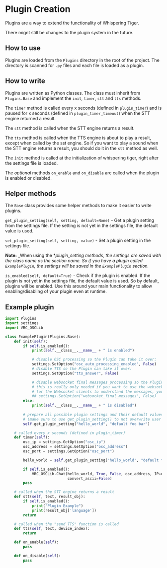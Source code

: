 # Plugin Creation

Plugins are a way to extend the functionality of Whispering Tiger.

There mignt still be changes to the plugin system in the future.

## How to use

Plugins are loaded from the `Plugins` directory in the root of the project. The directory is scanned for `.py` files and each file is loaded as a plugin.

## How to write

Plugins are written as Python classes. The class must inherit from `Plugins.Base` and implement the `init`, `timer`, `stt` and `tts` methods.

The `timer` method is called every x seconds (defined in `plugin_timer`) and is paused for x seconds (defined in `plugin_timer_timeout`) when the STT engine returned a result.

The `stt` method is called when the STT engine returns a result.

The `tts` method is called when the TTS engine is about to play a result, except when called by the sst engine.
So if you want to play a sound when the STT engine returns a result, you should do it in the `stt` method as well.

The `init` method is called at the initialization of whispering tiger, right after the settings file is loaded.

The _optional_ methods `on_enable` and `on_disable` are called when the plugin is enabled or disabled.

## Helper methods

The `Base` class provides some helper methods to make it easier to write plugins.

`get_plugin_setting(self, setting, default=None)` - Get a plugin setting from the settings file. If the setting is not yet in the settings file, the default value is used.

`set_plugin_setting(self, setting, value)` - Set a plugin setting in the settings file.

__Note:__ _When using the *_plugin_setting methods, the settings are saved with the class name as the section name. So if you have a plugin called `ExamplePlugin`, the settings will be saved in the `ExamplePlugin` section._

`is_enabled(self, default=True)` - Check if the plugin is enabled. If the plugin is not yet in the settings file, the default value is used. So by default, plugins will be enabled. Use this around your main functionality to allow enabling/disabling of your plugin even at runtime.


## Example plugin
```python
import Plugins
import settings
import VRC_OSCLib

class ExamplePlugin(Plugins.Base):
    def init(self):
        if self.is_enabled():
            print(self.__class__.__name__ + " is enabled")

            # disable OSC processing so the Plugin can take it over:
            settings.SetOption("osc_auto_processing_enabled", False)
            # disable TTS so the Plugin can take it over:
            settings.SetOption("tts_answer", False)

            # disable websocket final messages processing so the Plugin can take it over:
            # this is really only needed if you want to use the websocket to send your own messages.
            # for the Websocket clients to understand the messages, you must follow the format. (see the LLM Plugin for a good example)
            ## settings.SetOption("websocket_final_messages", False)
        else:
            print(self.__class__.__name__ + " is disabled")
        
        # prepare all possible plugin settings and their default values
        # (make sure to use get_plugin_setting() to not overwrite user changed settings)
        self.get_plugin_setting("hello_world", "default foo bar")

    # called every x seconds (defined in plugin_timer)
    def timer(self):
        osc_ip = settings.GetOption("osc_ip")
        osc_address = settings.GetOption("osc_address")
        osc_port = settings.GetOption("osc_port")

        hello_world = self.get_plugin_setting("hello_world", "default foo bar")

        if self.is_enabled():
            VRC_OSCLib.Chat(hello_world, True, False, osc_address, IP=osc_ip, PORT=osc_port,
                            convert_ascii=False)
        pass

    # called when the STT engine returns a result
    def stt(self, text, result_obj):
        if self.is_enabled():
            print("Plugin Example")
            print(result_obj['language'])
        return

    # called when the "send TTS" function is called
    def tts(self, text, device_index):
        return

    def on_enable(self):
        pass

    def on_disable(self):
        pass
```
